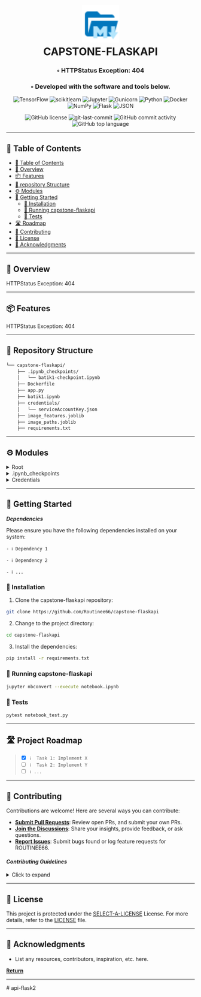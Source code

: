 <div align="center">
<h1 align="center">
<img src="https://raw.githubusercontent.com/PKief/vscode-material-icon-theme/ec559a9f6bfd399b82bb44393651661b08aaf7ba/icons/folder-markdown-open.svg" width="100" />
<br>CAPSTONE-FLASKAPI</h1>
<h3>◦ HTTPStatus Exception: 404</h3>
<h3>◦ Developed with the software and tools below.</h3>

<p align="center">
<img src="https://img.shields.io/badge/TensorFlow-FF6F00.svg?style=flat&logo=TensorFlow&logoColor=white" alt="TensorFlow" />
<img src="https://img.shields.io/badge/scikitlearn-F7931E.svg?style=flat&logo=scikit-learn&logoColor=white" alt="scikitlearn" />
<img src="https://img.shields.io/badge/Jupyter-F37626.svg?style=flat&logo=Jupyter&logoColor=white" alt="Jupyter" />
<img src="https://img.shields.io/badge/Gunicorn-499848.svg?style=flat&logo=Gunicorn&logoColor=white" alt="Gunicorn" />
<img src="https://img.shields.io/badge/Python-3776AB.svg?style=flat&logo=Python&logoColor=white" alt="Python" />

<img src="https://img.shields.io/badge/Docker-2496ED.svg?style=flat&logo=Docker&logoColor=white" alt="Docker" />
<img src="https://img.shields.io/badge/NumPy-013243.svg?style=flat&logo=NumPy&logoColor=white" alt="NumPy" />
<img src="https://img.shields.io/badge/Flask-000000.svg?style=flat&logo=Flask&logoColor=white" alt="Flask" />
<img src="https://img.shields.io/badge/JSON-000000.svg?style=flat&logo=JSON&logoColor=white" alt="JSON" />
</p>
<img src="https://img.shields.io/github/license/Routinee66/capstone-flaskapi?style=flat&color=5D6D7E" alt="GitHub license" />
<img src="https://img.shields.io/github/last-commit/Routinee66/capstone-flaskapi?style=flat&color=5D6D7E" alt="git-last-commit" />
<img src="https://img.shields.io/github/commit-activity/m/Routinee66/capstone-flaskapi?style=flat&color=5D6D7E" alt="GitHub commit activity" />
<img src="https://img.shields.io/github/languages/top/Routinee66/capstone-flaskapi?style=flat&color=5D6D7E" alt="GitHub top language" />
</div>

---

## 📖 Table of Contents
- [📖 Table of Contents](#-table-of-contents)
- [📍 Overview](#-overview)
- [📦 Features](#-features)
- [📂 repository Structure](#-repository-structure)
- [⚙️ Modules](#modules)
- [🚀 Getting Started](#-getting-started)
    - [🔧 Installation](#-installation)
    - [🤖 Running capstone-flaskapi](#-running-capstone-flaskapi)
    - [🧪 Tests](#-tests)
- [🛣 Roadmap](#-roadmap)
- [🤝 Contributing](#-contributing)
- [📄 License](#-license)
- [👏 Acknowledgments](#-acknowledgments)

---


## 📍 Overview

HTTPStatus Exception: 404

---

## 📦 Features

HTTPStatus Exception: 404

---


## 📂 Repository Structure

```sh
└── capstone-flaskapi/
    ├── .ipynb_checkpoints/
    │   └── batik1-checkpoint.ipynb
    ├── Dockerfile
    ├── app.py
    ├── batik1.ipynb
    ├── credentials/
    │   └── serviceAccountKey.json
    ├── image_features.joblib
    ├── image_paths.joblib
    ├── requirements.txt

```

---


## ⚙️ Modules

<details closed><summary>Root</summary>

| File                                                                                           | Summary                   |
| ---                                                                                            | ---                       |
| [Dockerfile](https://github.com/Routinee66/capstone-flaskapi/blob/main/Dockerfile)             | HTTPStatus Exception: 404 |
| [batik1.ipynb](https://github.com/Routinee66/capstone-flaskapi/blob/main/batik1.ipynb)         | HTTPStatus Exception: 404 |
| [requirements.txt](https://github.com/Routinee66/capstone-flaskapi/blob/main/requirements.txt) | HTTPStatus Exception: 404 |
| [app.py](https://github.com/Routinee66/capstone-flaskapi/blob/main/app.py)                     | HTTPStatus Exception: 404 |

</details>

<details closed><summary>.ipynb_checkpoints</summary>

| File                                                                                                                            | Summary                   |
| ---                                                                                                                             | ---                       |
| [batik1-checkpoint.ipynb](https://github.com/Routinee66/capstone-flaskapi/blob/main/.ipynb_checkpoints/batik1-checkpoint.ipynb) | HTTPStatus Exception: 404 |

</details>

<details closed><summary>Credentials</summary>

| File                                                                                                                   | Summary                   |
| ---                                                                                                                    | ---                       |
| [serviceAccountKey.json](https://github.com/Routinee66/capstone-flaskapi/blob/main/credentials/serviceAccountKey.json) | HTTPStatus Exception: 404 |

</details>

---

## 🚀 Getting Started

***Dependencies***

Please ensure you have the following dependencies installed on your system:

`- ℹ️ Dependency 1`

`- ℹ️ Dependency 2`

`- ℹ️ ...`

### 🔧 Installation

1. Clone the capstone-flaskapi repository:
```sh
git clone https://github.com/Routinee66/capstone-flaskapi
```

2. Change to the project directory:
```sh
cd capstone-flaskapi
```

3. Install the dependencies:
```sh
pip install -r requirements.txt
```

### 🤖 Running capstone-flaskapi

```sh
jupyter nbconvert --execute notebook.ipynb
```

### 🧪 Tests
```sh
pytest notebook_test.py
```

---


## 🛣 Project Roadmap

> - [X] `ℹ️  Task 1: Implement X`
> - [ ] `ℹ️  Task 2: Implement Y`
> - [ ] `ℹ️ ...`


---

## 🤝 Contributing

Contributions are welcome! Here are several ways you can contribute:

- **[Submit Pull Requests](https://github.com/Routinee66/capstone-flaskapi/blob/main/CONTRIBUTING.md)**: Review open PRs, and submit your own PRs.
- **[Join the Discussions](https://github.com/Routinee66/capstone-flaskapi/discussions)**: Share your insights, provide feedback, or ask questions.
- **[Report Issues](https://github.com/Routinee66/capstone-flaskapi/issues)**: Submit bugs found or log feature requests for ROUTINEE66.

#### *Contributing Guidelines*

<details closed>
<summary>Click to expand</summary>

1. **Fork the Repository**: Start by forking the project repository to your GitHub account.
2. **Clone Locally**: Clone the forked repository to your local machine using a Git client.
   ```sh
   git clone <your-forked-repo-url>
   ```
3. **Create a New Branch**: Always work on a new branch, giving it a descriptive name.
   ```sh
   git checkout -b new-feature-x
   ```
4. **Make Your Changes**: Develop and test your changes locally.
5. **Commit Your Changes**: Commit with a clear and concise message describing your updates.
   ```sh
   git commit -m 'Implemented new feature x.'
   ```
6. **Push to GitHub**: Push the changes to your forked repository.
   ```sh
   git push origin new-feature-x
   ```
7. **Submit a Pull Request**: Create a PR against the original project repository. Clearly describe the changes and their motivations.

Once your PR is reviewed and approved, it will be merged into the main branch.

</details>

---

## 📄 License


This project is protected under the [SELECT-A-LICENSE](https://choosealicense.com/licenses) License. For more details, refer to the [LICENSE](https://choosealicense.com/licenses/) file.

---

## 👏 Acknowledgments

- List any resources, contributors, inspiration, etc. here.

[**Return**](#Top)

---

#   a p i - f l a s k 2 
 
 
